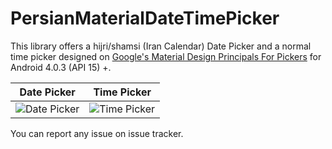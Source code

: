 # PersianMaterialDateTimePicker
This library offers a hijri/shamsi (Iran Calendar) Date Picker and a normal time picker designed on [Google's Material Design Principals For Pickers](http://www.google.com/design/spec/components/pickers.html) for Android 4.0.3 (API 15) +.

Date Picker | Time Picker
---- | ----
![Date Picker](http://www166.lunapic.com/do-not-link-here-use-hosting-instead/143747761939818?4841247792) | ![Time Picker](https://raw.github.com/wdullaer/MaterialDateTimePicker/gh-pages/images/time_picker.png)

You can report any issue on issue tracker.

